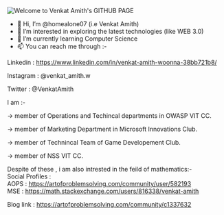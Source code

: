 ![Welcome to Venkat Amith's GITHUB PAGE](https://user-images.githubusercontent.com/98298826/150728612-4ad701f4-15ae-4d8d-b4e1-c159c746cf7e.png)


- 👋 Hi, I’m @homealone07 (i.e Venkat Amith)
- 👀 I’m interested in exploring the latest technologies (like WEB 3.0)
- 🌱 I’m currently learning Computer Science
- 📫 You can reach me through :-

Linkedin : https://www.linkedin.com/in/venkat-amith-woonna-38bb721b8/

Instagram : @venkat_amith.w

Twitter : @VenkatAmith

I am :- 

-> member of Operations and Techincal departments  in OWASP VIT CC.

-> member of Marketing Department in Microsoft Innovations Club.

-> member of Technincal Team of Game Developement Club.

-> member of NSS VIT CC.

Despite of these , i am also intrested in the feild of mathematics:-<br />
Social Profiles : <br />
AOPS : https://artofproblemsolving.com/community/user/582193 <br />
MSE : https://math.stackexchange.com/users/816338/venkat-amith <br />

Blog link : https://artofproblemsolving.com/community/c1337632 <br />

<!---
homealone07/homealone07 is a ✨ special ✨ repository because its `README.md` (this file) appears on your GitHub profile.
You can click the Preview link to take a look at your changes.
--->
